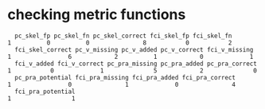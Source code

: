 # checking metric functions

      pc_skel_fp pc_skel_fn pc_skel_correct fci_skel_fp fci_skel_fn
    1          0          0               8           0           2
      fci_skel_correct pc_v_missing pc_v_added pc_v_correct fci_v_missing
    1                6            2          1            0             1
      fci_v_added fci_v_correct pc_pra_missing pc_pra_added pc_pra_correct
    1           0             1              5            2              0
      pc_pra_potential fci_pra_missing fci_pra_added fci_pra_correct
    1                0               1             0               4
      fci_pra_potential
    1                 1

